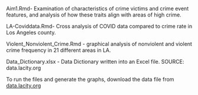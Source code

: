 Aim1.Rmd-  Examination of characteristics of crime victims and crime event features, and analysis of how these traits align with areas of high crime. 

LA-Coviddata.Rmd- Cross analysis of COVID data compared to crime rate in Los Angeles county. 

Violent_Nonviolent_Crime.Rmd - graphical analysis of nonviolent and violent crime frequency in 21 different areas in LA.

Data_Dictionary.xlsx - Data Dictionary written into an Excel file. SOURCE: data.lacity.org

To run the files and generate the graphs, download the data file from [data.lacity.org](https://data.lacity.org/Public-Safety/Crime-Data-from-2020-to-Present/2nrs-mtv8/about_data)
